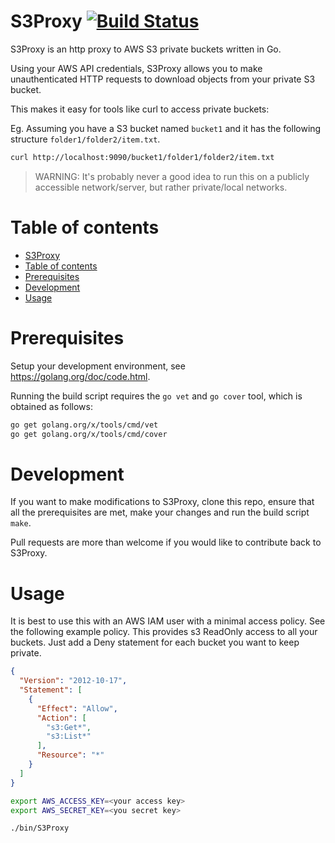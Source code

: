 # S3Proxy [![Build Status](https://travis-ci.org/qstorey/S3Proxy.svg?branch=master)](https://travis-ci.org/qstorey/S3Proxy)

S3Proxy is an http proxy to AWS S3 private buckets written in Go.

Using your AWS API credentials, S3Proxy allows you to make unauthenticated HTTP requests to download objects from your private S3 bucket.

This makes it easy for tools like curl to access private buckets:

Eg. Assuming you have a S3 bucket named `bucket1` and it has the following
structure `folder1/folder2/item.txt`.

```bash
curl http://localhost:9090/bucket1/folder1/folder2/item.txt
```

> WARNING: It's probably never a good idea to run this on a publicly accessible network/server, but rather private/local networks.

# Table of contents

- [S3Proxy](#s3proxy)
- [Table of contents](#table-of-contents)
- [Prerequisites](#Prerequisites)
- [Development](#development)
- [Usage](#usage)

# Prerequisites

Setup your development environment, see https://golang.org/doc/code.html.

Running the build script requires the ```go vet``` and ```go cover``` tool, which is obtained as follows:
```bash
go get golang.org/x/tools/cmd/vet
go get golang.org/x/tools/cmd/cover
```

# Development

If you want to make modifications to S3Proxy, clone this repo, ensure that all the prerequisites are met, make your changes and run the build script ```make```.

Pull requests are more than welcome if you would like to contribute back to S3Proxy.

# Usage

It is best to use this with an AWS IAM user with a minimal access policy. See
the following example policy. This provides s3 ReadOnly access to all your
buckets. Just add a Deny statement for each bucket you want to keep private.

```json
{
  "Version": "2012-10-17",
  "Statement": [
    {
      "Effect": "Allow",
      "Action": [
        "s3:Get*",
        "s3:List*"
      ],
      "Resource": "*"
    }
  ]
}
```

```bash
export AWS_ACCESS_KEY=<your access key>
export AWS_SECRET_KEY=<you secret key>

./bin/S3Proxy
```
